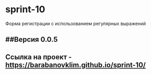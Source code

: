 # sprint-10

Форма регистрации с использованием регулярных выражений


##Версия 0.0.5
----------------------------------
Ссылка на проект -  https://barabanovklim.github.io/sprint-10/ 
----------------------------------
